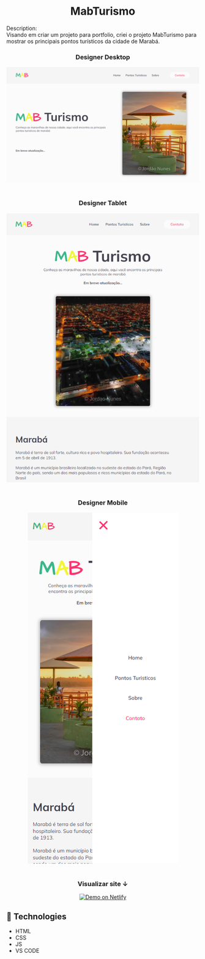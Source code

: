<h1 align="center">MabTurismo</h1>

Description:<br>
Visando em criar um projeto para portfolio, criei o projeto MabTurismo para mostrar os principais pontos turísticos da cidade de Marabá.

<h3 align="center">Designer Desktop</h3>
<div align="center">
<img alt="Mab Desktop" src="https://github.com/thicz/mab/blob/master/mab.png">
</div>
<br>
<h3 align="center">Designer Tablet</h3>
<div align="center">
<img alt="Mab Desktop" src="https://github.com/thicz/mab/blob/master/mabtablet.png">
</div>
<br>
<h3 align="center">Designer Mobile</h3>
<div align="center">
<img alt="Mab Desktop" src="https://github.com/thicz/mab/blob/master/mabmobile.png">
</div>
<br>

<h3 align="center">Visualizar site ↓</h3>
<p align="center">
  <a href="https://mabturismo.netlify.app/" target="_blank">
    <img alt="Demo on Netlify" src="https://res.cloudinary.com/lukemorales/image/upload/v1599785319/readme_logos/demo_on_netlify_umjmch.png">
  </a>
</p>

## :rocket: Technologies

- HTML
- CSS
- JS
- VS CODE
